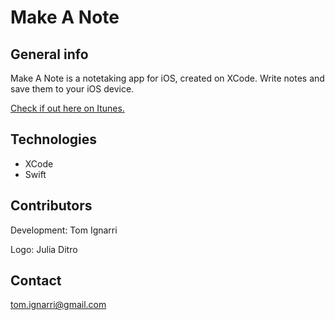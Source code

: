 # Make A Note

## General info
Make A Note is a notetaking app for iOS, created on XCode.
Write notes and save them to your iOS device.

[Check if out here on Itunes.](https://itunes.apple.com/us/app/make-a-note/id1387915516?mt=8)


## Technologies
* XCode
* Swift

## Contributors
Development:
Tom Ignarri

Logo:
Julia Ditro

## Contact
tom.ignarri@gmail.com
